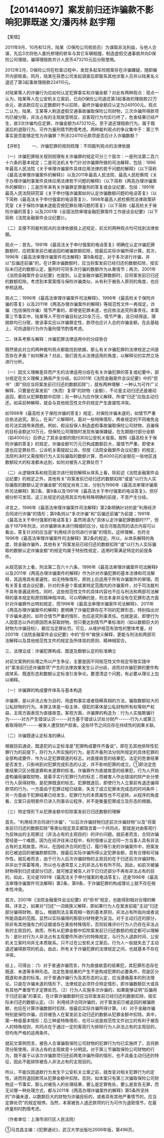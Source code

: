 # 【201414097】案发前归还诈骗款不影响犯罪既遂 文/潘丙林 赵宇翔

【案情】

2011年9月、10月和12月，陆某（D保险公司核损员）为谋取非法利益，与他人合谋，先后3次将他人委托修理的轿车与其它车辆相撞，制造虚假交通事故并向D保险公司理赔，骗得理赔款共计人民币473210元后分赃使用。

2012年2月，D保险公司在检查过程中，发现多起车险赔案存在诈骗嫌疑，随即展开内部核查。同月，陆某在获悉公司发起调查后即联系其他涉案人员并以陆某名义退还了第3起事故理赔款224110元。

对陆某等人的诈骗行为应如何认定犯罪事实和诈骗金额？对此有两种观点：观点一认为，陆某等人在公安机关立案前，已向D保险公司退还第3起事故的理赔款22万余元，故该款应在认定数额时予以扣除，最终诈骗金额应认定为249100元。观点二认为，陆某、王某等人制造虚假交通事故骗取保险公司财物，三次诈骗所得款项均已被分赃，非法占有的主观故意明显，且客观行为均实行终了，危害结果已经产生，故3次诈骗均应定罪，诈骗金额为473210元。至于退还理赔款行为，属于既遂后的退赃行为，可作为量刑情节酌情考虑。两种裁判观点的争议集中于：第三节事实是否能够定性为诈骗罪？所涉224110元款项是否应计入诈骗数额？

【评析】 　　一、诈骗犯罪的规则梳理：不同裁判观点的法律依据

（一）诈骗犯罪相关规则梳理有关诈骗罪的规定可分三个层次：一是刑法第二百六十六条的基本规定；二是司法机关专门针对诈骗罪所做的司法解释，包括：1996年最高人民法院《关于审理诈骗案件具体应用法律的若干问题的解释》（以下简称《最高法审理诈骗案件的解释》）以及2011年最高人民法院、最高人民检察院《关于办理诈骗刑事案件具体应用法律若干问题的解释》（以下简称《两高办理诈骗案件的解释》）；三是历年来有关诈骗罪定罪量刑的答复或会议纪要，包括：1991年最高人民法院研究室《关于申付强诈骗案如何认定诈骗数额问题的电话答复》（以下简称《最高法关于申付强案的电话答复》）、1998年最高人民检察院法律政策研究室《关于保险诈骗未遂能否按犯罪处理问题的答复》（以下简称《最高检关于保险诈骗的答复》以及2001年《全国法院审理金融犯罪案件工作座谈会纪要》（以下简称《法院金融案件会议纪要》）。

（二）支撑不同裁判观点的法律依据按上述规定，前文的两种观点均可找到法律依据。

观点一：首先，1991年《最高法关于申付强案的电话答复》明确在认定诈骗犯罪数额时，应把案发前已被追回的被骗款额扣除，按最后实际诈骗所得计算。其次，1996年《最高法审理诈骗案件司法解释》第9条规定，对于多次进行诈骗，并以"后骗还前骗"的，在计算诈骗数额时，应当将案发前已经归还的数额扣除，按实际未归还的数额认定，量刑时可将多次行骗的数额作为从重情节；再次，2001年《法院金融案件会议纪要》也提到，认定金融诈骗犯罪数额时，应将案发前已归还的数额扣除。考虑到本案案情与保险诈骗类似，从有利于被告人原则的角度，也应参照适用。

观点二：1996年《最高法审理诈骗案件司法解释》、1998年《最高检关于保险诈骗的答复》以及2011年《两高办理诈骗案件的解释》等规范性文件一再规定，诈骗（包括保险诈骗）情节严重的，即使是犯罪未遂，也应依法追究刑事责任。本案第三节事实中，陆某等人不但诈骗目标达20余万元，情节严重，且已经得逞，理赔款均已分赃，故该事实应以诈骗罪定性，款项也应计入总的诈骗金额。在此基础上，可将退赃行为作为量刑情节酌情考虑。

二、体系考察与解释：诈骗犯罪法律适用中的分歧弥合

既然彼此对立的两种裁判观点都能找到依据，那么有关诈骗犯罪的法律规定之间是否存在矛盾？如何解决？对此，我们首先从法律适用的角度，以解释论的实然立场进行分析。

（一）因文义理解差异而产生的法律适用分歧在有关诈骗犯罪的答复或纪要中，部分规定在文义理解上确易产生分歧。如2001年《法院金融案件会议纪要》中的"但书"（即"但应当将案发前已归还的数额扣除"），就有两种理解：一种认为可作广义解释，只要是在案发前"（失而）复得"的财物（金额），不论是主动归还还是被动追回，都应从犯罪数额中扣除；另一种认为应作狭义解释，所谓"归还"应指主动归还。如采前种解释，就会与其他规范性文件的规定产生直接性冲突。

如1998年《最高检关于保险诈骗的答复》规定，对保险诈骗未遂的，如情节严重应依法追究。那么，在采广义解释时，面对一些特殊情形，两者规定的不同难免会给司法实践带来困惑。例如，假设投保人制造虚假事故骗取保险公司财物，且骗保的目标金额达10万元，但保险公司理赔时发现有骗保嫌疑，在先期赔付部分金额（如4000元）后停止了其余金额的赔付并向公安机关报案。按照《最高检关于保险诈骗的答复》的规定，诈骗金额10万元已构成数额巨大，属情节严重，即使未遂也应定罪处罚，公诉机关需提起公诉。但按《法院金融案件会议纪要》的规定，法院判决时又需按照行为人实际骗取的数额计算，而4000元的金额在一些地区连数额较大的标准都未达到，如何对被告人定罪处罚？

（二）从逻辑体系和规范层次进行规则解释从体系上看，除前述《法院金融案件会议纪要》的规定之外，其他有关"将案发前已经归还的数额扣除"或是"以行为人实际骗取的数额认定诈骗金额"的规定尚有三处，分别为1996年《最高法审理诈骗案件司法解释》第2条、第9条以及1991年《最高法关于申付强案的电话答复》。但仔细分析可发现，这三处规定的适用其实均有特殊明确的前提，不至产生分歧。

详言之，1996年《最高法审理诈骗案件司法解释》第2条明确针对的是"利用经济合同进行诈骗"的情形；第9条则以"多次诈骗"和"后骗还前骗"为前提；1991年《最高法关于申付强案的电话答复》虽然用语为"具体认定诈骗犯罪数额时??"，但由于1979年刑法，对诈骗罪尚未进行精细的区分，结合河南高院的请示内容可以看出，答复针对的应当是"利用经济合同进行诈骗"的情形。这样理解，也符合1996年《最高法审理诈骗案件司法解释》第2条的规定。所以，从体系解释的角度，除金融诈骗外，其他有关"将案发前已经归还的数额扣除"或"以行为人实际骗取的数额认定诈骗金额"的规定均属于特别性规定，适用时需满足特定的前提条件。

从规范层次上看，刑法第二百六十六条、1996年《最高法审理诈骗案件司法解释》以及2011年《两高办理诈骗案件的解释》作为针对诈骗犯罪的基本法律和司法解释，其适用具有普遍性，如无特殊情形，原则上应适用于所有诈骗案件的审理。而有关答复或会议纪要，针对的多是个案或某特定范围内的诈骗案件，对于司法裁判不具有普遍适用性。同时，这些规范性文件的具体内容也不应与刑法和两部司法解释的基本规定和原则精神相冲突。可以明确的是，刑法本身并没有在犯罪形态方面针对诈骗罪作出特别规定，而1996年《最高法审理诈骗案件司法解释》、2011年《两高办理诈骗案件的解释》更明确了诈骗犯罪存在不同的犯罪形态，特别指出对于诈骗未遂的，如符合情节严重的情形，也应追究刑事责任。也就是说，即使行为人因意志以外的原因而未获取财物，但只要达到情节严重标准的（如以数额巨大的财物为诈骗目标），都应当定罪处罚。可见，从维护规范有效性的整体考量，对2001年《法院金融案件会议纪要》中的"但书"做狭义解释，更能与刑法和两部司法解释以及其他规范性文件的规定及所体现的原则、精神相契合。

三、法理证成：诈骗犯罪构成、既遂及数额认定的标准确立

对前文案例的处理之所以产生争议，主要是因不同规范性文件规定导致实践中对"案发前归还诈骗款项"产生的法律效果发生认识分歧，进而对诈骗犯罪的要件构成体系、既遂形态和数额认定标准引发争论。要澄清这个问题，有必要从理论上加以阐释。

（一）诈骗罪的构成要件体系与基本构造

诈骗罪，是以非法占有为目的，用虚构事实或者隐瞒真相的方法，骗取数额较大的公私财物的行为。本罪主体是一般主体，侵犯的客体是公私财物所有权等财产权益，主观方面表现为直接故意。客观方面，诈骗罪的构造为：行为人实施欺骗行为------对方产生错误认识------对方基于错误认识处分财产------行为人或第三者取得财产------被害人遭受财产损害。这些环节之间应存在持续性的因果关联。

（二）诈骗既遂认定标准的确认

根据目前通说，既遂犯的认定标准是"犯罪构成要件齐备说"，即在无其他排除性犯罪行为的前提下，将行为人所实施的行为，是否齐备刑法分则所规定的具体犯罪的全部构成要件，作为认定犯罪既遂的标志。对直接故意的结果犯，法定的危害结果是否发生，只影响到对犯罪完成形态的认定，并不影响犯罪的成立。①即法定危害结果只区分既遂罪和未遂罪的标准。诈骗罪作为直接故意的结果犯，行为人开始虚构骗局骗取财物，是着手实行犯罪行为的标志；而被害人作出错误的财产处分使行为人获得财物，是犯罪既遂的标志。犯罪既遂后，即使行为人立案前有退还骗得款项的行为，一方面由于犯罪过程已结束，失去了成立犯罪未完成态的时间条件；另一方面由于犯罪结果已经发生，犯罪行为的本质属性也不可逆转。从程序的角度看，立案只说明案件已进入刑事诉讼程序，并不是衡量犯罪成立及形态的根据。

（三）特定情形下从犯罪金额中扣除案发前已归还数额的理解

首先，"利用经济合同进行诈骗"、"以后次诈骗财物归还前次诈骗财物"以及"将案发前已归还的数额扣除"等类似规定其实都隐含着一个共同点，那就是对由客观行为反映出的主观罪过（非法占有的主观目的）的评价问题。就前者而言，合同诈骗曾经是一个难题，因为在经济往来过程中，有时很难认定合同一方当事人具有非法占有的主观故意。所以，在因经济合同的签订、履行等引发的诈骗案件中，把案发前已被追回的被骗款额扣除，按最后实际诈骗所得认定犯罪金额，具有合理和可操作性。就后者而言，由于行为人后次诈骗财物的主观目的在于归还前次诈骗财物，并非出于挥霍等用，所以也与通常意义上的非法占有有所不同。因此，如前次被骗财物得到归还或部分归还，就可推定被告人对于已归还部分不再有非法占有的目的。如此，无论是1991年《最高法关于申付强案的电话答复》，还是1996年《最高法审理诈骗案件司法解释》第2条、第9条，于诈骗犯罪的构成理论上就不存在根本性冲突。

其次，2001年《法院金融案件会议纪要》的"但书"规定，也能得到相对合理的解释。详言之，如果对"归还"一词做狭义解释，即如果行为人在案发前能"主动"归还部分骗得财物，那么，根据刑法主客观相一致的基本原则，非法占有所指向或者说所能涵盖的范围，显然以实际骗得的那部分财物更为妥当。对于主动归还的部分，除非有其他强有力的证据或存在某些特殊情形，否则较难评价行为人仍存在非法占有的主观目的。故而，所有从犯罪金额中扣除案发前已归还数额的规定都可以理解为：是针对行为人非法占有主观要件所进行的特殊规定，与行为人退款时间、公安机关立案时间并无本质联系。只不过在公安机关立案后，行为人一般就失去了主动退还骗得款项的机会。由此，所有关于诈骗犯罪的法律规定之间，也就基本不存在冲突。

综上，可得出：（1）对于普通诈骗而言，作为直接故意的结果犯，其犯罪形态存在既遂、未遂等多种形态。法定危害结果的产生不是构成犯罪的必要条件，而是区分既遂和未遂的标准。对于普通诈骗行为及其形态的认定，应当遵循基本的刑法理论。只是在诈骗未遂的情形下，法律规定必须符合特定情形，即诈骗数额巨大或具有其他严重情节才定罪处罚。（2）行为人实施多次诈骗的，如果能够证明"后骗用于归还前骗"的事实，在计算诈骗数额时应当将案发前已经归还的数额扣除，按实际未归还的数额认定。（3）利用经济合同诈骗的，对于案发前已被追回的被骗款额，也应在计算诈骗数额时扣除，按最后实际诈骗所得计算。（4）对于金融诈骗特别是保险诈骗，应将被告人在案发前主动归还的数额从犯罪金额中扣除。其中，第一种是基本情形；后三种是特殊情形，也可以说是规范性文件创立的有利于被告人的特殊规则，共同点在于通过一定的客观行为排除行为人非法占有的主观目的，但均有严格的适用条件。

就前文案例而言，被告人合谋骗取保险公司财物的犯罪行为均已实施终了，且将款项分赃使用，非法占有的主观故意十分明显。对于第三节骗取保险公司财物的行为，既不属于以该次诈骗款项归还前两笔诈骗所得的情形，也不具备主动归还的特征，因此不能排除被告人非法占有的主观目的。

所以，不能仅因退款行为发生于公安机关立案之前，就改变对相关犯罪行为的定性，进而将退回款项从犯罪金额中扣除。否则，如本案只有第三次骗取保险公司财物这一节事实，那么对被告人的处理结果，要么是定罪免处，要么是宣告无罪，而无论哪一种处理方式，都与2011年《两高办理诈骗案件的解释》第5条所坚持的"诈骗未遂，以数额巨大的财物为诈骗目标的，或者具有其他严重情节的，应当定罪处罚"的规定相悖。当然，本案被告人退还款项的行为可作为退赃情节，在最终量刑时酌情考虑。

（作者单位：上海市闵行区人民法院）

①马克昌主编：《犯罪通论》，武汉大学出版社2006年版，第496页。